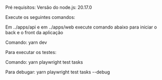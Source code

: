 Pré requisitos:
Versão do node.js: 20.17.0

Execute os seguintes comandos:

Em ../apps/api e em ../apps/web execute comando abaixo para iniciar o back e o front da aplicação

Comando: yarn dev

Para executar os testes:

Comando: yarn playwright test tasks 

Para debugar: yarn playwright test tasks --debug
